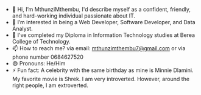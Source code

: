 - 👋 Hi, I’m MthunziMthembu, I'd describe myself as a confident, friendly, and hard-working individual passionate about IT.
- 👀 I’m interested in being a Web Developer, Software Developer, and Data Analyst.
- 🌱 I've completed my Diploma in Information Technology studies at Berea College of Technology.
- 📫 How to reach me? via email: mthunzimthembu7@gmail.com or via phone number 0684627520
- 😄 Pronouns: He/Him
- ⚡ Fun fact: A celebrity with the same birthday as mine is Minnie Dlamini. My favorite movie is Shrek. I am very introverted. However, around the right people, I am extroverted.

<!---
MthunziMthembu/MthunziMthembu is a ✨ special ✨ repository because its `README.md` (this file) appears on your GitHub profile.
You can click the Preview link to take a look at your changes.
--->
